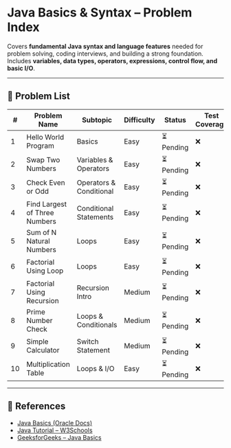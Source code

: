# Java Basics & Syntax – Problem Index

Covers **fundamental Java syntax and language features** needed for problem solving, coding interviews, and building a strong foundation.  
Includes **variables, data types, operators, expressions, control flow, and basic I/O**.

---

## 📌 Problem List

| # | Problem Name | Subtopic | Difficulty | Status | Test Coverage |
|---|--------------|----------|------------|--------|---------------|
| 1 | Hello World Program | Basics | Easy | ⏳ Pending | ❌ |
| 2 | Swap Two Numbers | Variables & Operators | Easy | ⏳ Pending | ❌ |
| 3 | Check Even or Odd | Operators & Conditional | Easy | ⏳ Pending | ❌ |
| 4 | Find Largest of Three Numbers | Conditional Statements | Easy | ⏳ Pending | ❌ |
| 5 | Sum of N Natural Numbers | Loops | Easy | ⏳ Pending | ❌ |
| 6 | Factorial Using Loop | Loops | Easy | ⏳ Pending | ❌ |
| 7 | Factorial Using Recursion | Recursion Intro | Medium | ⏳ Pending | ❌ |
| 8 | Prime Number Check | Loops & Conditionals | Medium | ⏳ Pending | ❌ |
| 9 | Simple Calculator | Switch Statement | Medium | ⏳ Pending | ❌ |
| 10 | Multiplication Table | Loops & I/O | Easy | ⏳ Pending | ❌ |

---

## 🔗 References

- [Java Basics (Oracle Docs)](https://docs.oracle.com/javase/tutorial/java/nutsandbolts/index.html)
- [Java Tutorial – W3Schools](https://www.w3schools.com/java/java_intro.asp)
- [GeeksforGeeks – Java Basics](https://www.geeksforgeeks.org/java-basics/)
